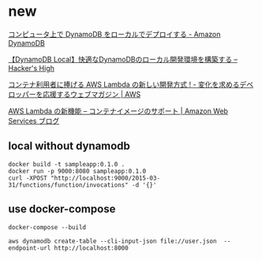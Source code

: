 # new

[コンピュータ上で DynamoDB をローカルでデプロイする \- Amazon DynamoDB](https://docs.aws.amazon.com/ja_jp/amazondynamodb/latest/developerguide/DynamoDBLocal.DownloadingAndRunning.html)

[【DynamoDB Local】快適なDynamoDBのローカル開発環境を構築する – Hacker's High](https://hackers-high.com/aws/dynamodb-local-development/)

[コンテナ利用者に捧げる AWS Lambda の新しい開発方式 \! \- 変化を求めるデベロッパーを応援するウェブマガジン \| AWS](https://aws.amazon.com/jp/builders-flash/202103/new-lambda-container-development/?awsf.filter-name=*all)


[AWS Lambda の新機能 – コンテナイメージのサポート \| Amazon Web Services ブログ](https://aws.amazon.com/jp/blogs/news/new-for-aws-lambda-container-image-support/)

## local without dynamodb

```
docker build -t sampleapp:0.1.0 .
docker run -p 9000:8080 sampleapp:0.1.0
curl -XPOST "http://localhost:9000/2015-03-31/functions/function/invocations" -d '{}'
```

## use docker-compose

```
docker-compose --build
```

```
aws dynamodb create-table --cli-input-json file://user.json  --endpoint-url http://localhost:8000
```